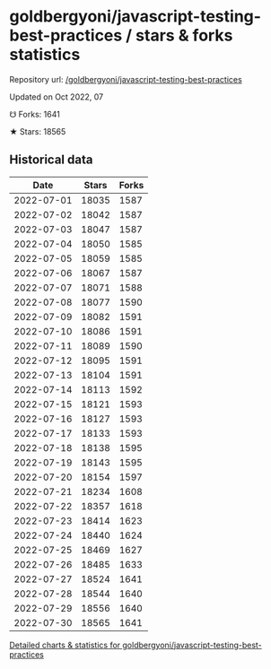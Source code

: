# goldbergyoni/javascript-testing-best-practices / stars & forks statistics

Repository url: [/goldbergyoni/javascript-testing-best-practices](https://github.com/goldbergyoni/javascript-testing-best-practices)

Updated on Oct 2022, 07

☋ Forks: 1641

★ Stars: 18565

## Historical data
| Date | Stars | Forks |
|------|-------|-------|
| 2022-07-01 | 18035 | 1587 | 
| 2022-07-02 | 18042 | 1587 | 
| 2022-07-03 | 18047 | 1587 | 
| 2022-07-04 | 18050 | 1585 | 
| 2022-07-05 | 18059 | 1585 | 
| 2022-07-06 | 18067 | 1587 | 
| 2022-07-07 | 18071 | 1588 | 
| 2022-07-08 | 18077 | 1590 | 
| 2022-07-09 | 18082 | 1591 | 
| 2022-07-10 | 18086 | 1591 | 
| 2022-07-11 | 18089 | 1590 | 
| 2022-07-12 | 18095 | 1591 | 
| 2022-07-13 | 18104 | 1591 | 
| 2022-07-14 | 18113 | 1592 | 
| 2022-07-15 | 18121 | 1593 | 
| 2022-07-16 | 18127 | 1593 | 
| 2022-07-17 | 18133 | 1593 | 
| 2022-07-18 | 18138 | 1595 | 
| 2022-07-19 | 18143 | 1595 | 
| 2022-07-20 | 18154 | 1597 | 
| 2022-07-21 | 18234 | 1608 | 
| 2022-07-22 | 18357 | 1618 | 
| 2022-07-23 | 18414 | 1623 | 
| 2022-07-24 | 18440 | 1624 | 
| 2022-07-25 | 18469 | 1627 | 
| 2022-07-26 | 18485 | 1633 | 
| 2022-07-27 | 18524 | 1641 | 
| 2022-07-28 | 18544 | 1640 | 
| 2022-07-29 | 18556 | 1640 | 
| 2022-07-30 | 18565 | 1641 | 


[Detailed charts & statistics for goldbergyoni/javascript-testing-best-practices](https://reviewgithub.com/rep/goldbergyoni/javascript-testing-best-practices)
